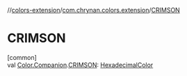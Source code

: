 //[colors-extension](../../index.md)/[com.chrynan.colors.extension](index.md)/[CRIMSON](-c-r-i-m-s-o-n.md)

# CRIMSON

[common]\
val [Color.Companion](../../../colors-core/colors-core/com.chrynan.colors/-color/-companion/index.md).[CRIMSON](-c-r-i-m-s-o-n.md): [HexadecimalColor](../../../colors-core/colors-core/com.chrynan.colors/-hexadecimal-color/index.md)
